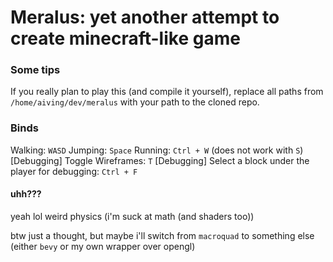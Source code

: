 # Meralus: yet another attempt to create minecraft-like game

### Some tips

If you really plan to play this (and compile it yourself), replace all paths from `/home/aiving/dev/meralus` with your path to the cloned repo.

### Binds

Walking: `WASD`
Jumping: `Space`
Running: `Ctrl + W` (does not work with `S`)
\[Debugging\] Toggle Wireframes: `T`
\[Debugging\] Select a block under the player for debugging: `Ctrl + F`

#### uhh???

yeah lol weird physics (i'm suck at math (and shaders too))

btw just a thought, but maybe i'll switch from `macroquad` to something else (either `bevy` or my own wrapper over opengl)

